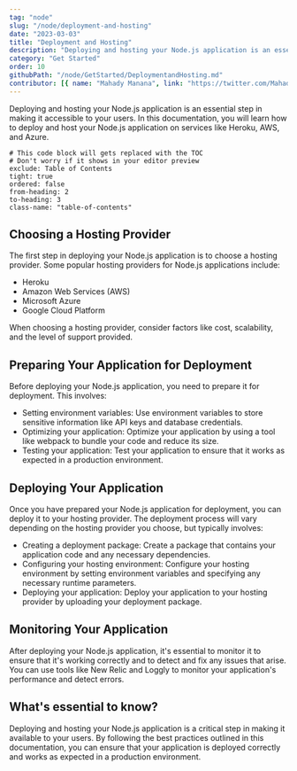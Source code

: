 ```yaml
---
tag: "node"
slug: "/node/deployment-and-hosting"
date: "2023-03-03"
title: "Deployment and Hosting"
description: "Deploying and hosting your Node.js application is an essential step in making it accessible to your users."
category: "Get Started"
order: 10
githubPath: "/node/GetStarted/DeploymentandHosting.md"
contributor: [{ name: "Mahady Manana", link: "https://twitter.com/MahadyManana" }, { name: "Haja", link: "https://twitter.com/Haja261M" }]
---
```


Deploying and hosting your Node.js application is an essential step in making it accessible to your users. In this documentation, you will learn how to deploy and host your Node.js application on services like Heroku, AWS, and Azure.

```toc
# This code block will gets replaced with the TOC
# Don't worry if it shows in your editor preview
exclude: Table of Contents
tight: true
ordered: false
from-heading: 2
to-heading: 3
class-name: "table-of-contents"
```

## Choosing a Hosting Provider

The first step in deploying your Node.js application is to choose a hosting provider. Some popular hosting providers for Node.js applications include:
- Heroku
- Amazon Web Services (AWS)
- Microsoft Azure
- Google Cloud Platform

When choosing a hosting provider, consider factors like cost, scalability, and the level of support provided.

## Preparing Your Application for Deployment

Before deploying your Node.js application, you need to prepare it for deployment. This involves:

- Setting environment variables: Use environment variables to store sensitive information like API keys and database credentials.
- Optimizing your application: Optimize your application by using a tool like webpack to bundle your code and reduce its size.
- Testing your application: Test your application to ensure that it works as expected in a production environment.

## Deploying Your Application

Once you have prepared your Node.js application for deployment, you can deploy it to your hosting provider. The deployment process will vary depending on the hosting provider you choose, but typically involves:

- Creating a deployment package: Create a package that contains your application code and any necessary dependencies.
- Configuring your hosting environment: Configure your hosting environment by setting environment variables and specifying any necessary runtime parameters.
- Deploying your application: Deploy your application to your hosting provider by uploading your deployment package.

## Monitoring Your Application

After deploying your Node.js application, it's essential to monitor it to ensure that it's working correctly and to detect and fix any issues that arise. You can use tools like New Relic and Loggly to monitor your application's performance and detect errors.

## What's essential to know?

Deploying and hosting your Node.js application is a critical step in making it available to your users. By following the best practices outlined in this documentation, you can ensure that your application is deployed correctly and works as expected in a production environment.
